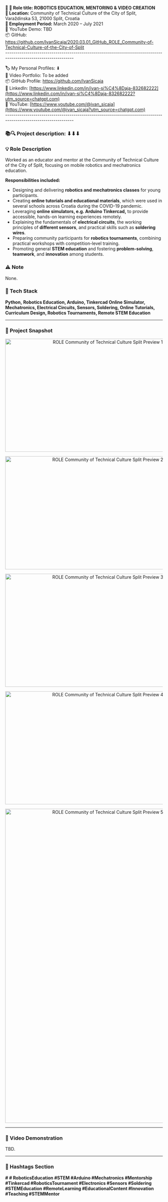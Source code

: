 **🧾 🎯 Role title: ROBOTICS EDUCATION, MENTORING & VIDEO CREATION  
📍 Location:** Community of Technical Culture of the City of Split, Varaždinska 53, 21000 Split, Croatia  
**📅 Employment Period:** March 2020 – July 2021  
🎥 YouTube Demo: TBD  
📦 GitHub: <https://github.com/IvanSicaja/2020.03.01_GitHub_ROLE_Community-of-Technical-Culture-of-the-City-of-Split>  
\----------------------------------------------------------------------------------------------------------------

**🏷️** My Personal Profiles: ⬇︎  
🎥 Video Portfolio: To be added  
📦 GitHub Profile: <https://github.com/IvanSicaja>  
🔗 LinkedIn: [https://www.linkedin.com/in/ivan-si%C4%8Daja-832682222](https://www.linkedin.com/in/ivan-si%C4%8Daja-832682222?utm_source=chatgpt.com)  
🎥 YouTube: [https://www.youtube.com/@ivan_sicaja](https://www.youtube.com/@ivan_sicaja?utm_source=chatgpt.com)  
\----------------------------------------------------------------------------------------------------------------

### 📚🔍 Project description: ⬇︎⬇︎⬇︎

### 💡 Role Description  

Worked as an educator and mentor at the Community of Technical Culture of the City of Split, focusing on mobile robotics and mechatronics education.

**Responsibilities included:**

- Designing and delivering **robotics and mechatronics classes** for young participants.
- Creating **online tutorials and educational materials**, which were used in several schools across Croatia during the COVID-19 pandemic.
- Leveraging **online simulators, e.g. Arduino Tinkercad,** to provide accessible, hands-on learning experiences remotely.
- Explaining the fundamentals of **electrical circuits**, the working principles of **different sensors**, and practical skills such as **soldering wires**.
- Preparing community participants for **robotics tournaments**, combining practical workshops with competition-level training.
- Promoting general **STEM education** and fostering **problem-solving**, **teamwork**, and **innovation** among students.

### ⚠️ Note  

None.

### 🔧 Tech Stack

**Python,** **Robotics Education, Arduino, Tinkercad Online Simulator, Mechatronics, Electrical Circuits, Sensors, Soldering, Online Tutorials, Curriculum Design, Robotics Tournaments, Remote STEM Education**

---

### 📸 Project Snapshot

<p align="center">
  <img src="https://github.com/IvanSicaja/2020.03.01_GitHub_ROLE_Community-of-Technical-Culture-of-the-City-of-Split/blob/main/publish/2.0_Thumbnail_1.png?raw=true" 
       alt="ROLE Community of Technical Culture Split Preview 1" 
       width="640" 
       height="360">
</p>

<p align="center">
  <img src="https://github.com/IvanSicaja/2020.03.01_GitHub_ROLE_Community-of-Technical-Culture-of-the-City-of-Split/blob/main/publish/2.0_Thumbnail_2.png?raw=true" 
       alt="ROLE Community of Technical Culture Split Preview 2" 
       width="640" 
       height="360">
</p>

<p align="center">
  <img src="https://github.com/IvanSicaja/2020.03.01_GitHub_ROLE_Community-of-Technical-Culture-of-the-City-of-Split/blob/main/publish/2.0_Thumbnail_3.png?raw=true" 
       alt="ROLE Community of Technical Culture Split Preview 3" 
       width="640" 
       height="360">
</p>

<p align="center">
  <img src="https://github.com/IvanSicaja/2020.03.01_GitHub_ROLE_Community-of-Technical-Culture-of-the-City-of-Split/blob/main/publish/2.0_Thumbnail_4.png?raw=true" 
       alt="ROLE Community of Technical Culture Split Preview 4" 
       width="640" 
       height="360">
</p>

<p align="center">
  <img src="https://github.com/IvanSicaja/2020.03.01_GitHub_ROLE_Community-of-Technical-Culture-of-the-City-of-Split/blob/main/publish/2.0_Thumbnail_5.png?raw=true" 
       alt="ROLE Community of Technical Culture Split Preview 5" 
       width="640" 
       height="1000">
</p>

---

### 🎥 Video Demonstration

TBD.

---


### 📣 Hashtags Section

**\# # RoboticsEducation #STEM #Arduino #Mechatronics #Mentorship #Tinkercad #RoboticsTournament #Electronics #Sensors #Soldering #STEMEducation #RemoteLearning #EducationalContent #Innovation #Teaching #STEMMentor**
